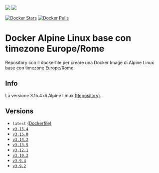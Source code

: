 [![](https://images.microbadger.com/badges/image/scolagreco/alpine-base.svg)](https://microbadger.com/images/scolagreco/alpine-base)
[![](https://images.microbadger.com/badges/commit/scolagreco/alpine-base.svg)](https://microbadger.com/images/scolagreco/alpine-base)

[![Docker Stars](https://img.shields.io/docker/stars/scolagreco/alpine-base.svg)](https://hub.docker.com/r/scolagreco/alpine-base/)
[![Docker Pulls](https://img.shields.io/docker/pulls/scolagreco/alpine-base.svg)](https://hub.docker.com/r/scolagreco/alpine-base/)

# Docker Alpine Linux base con timezone Europe/Rome

Repository con il dockerfile per creare una Docker Image di Alpine Linux base con timezone Europe/Rome.

## Info

La versione 3.15.4 di Alpine Linux [(Repository)](https://github.com/scolagreco/docker-alpine/tree/v3.15.4).

## Versions

- `latest` [(Dockerfile)](https://github.com/scolagreco/alpine-base/blob/master/Dockerfile)
- [`v3.15.4`](https://github.com/scolagreco/alpine-base/releases/tag/v3.15.4)
- [`v3.15.0`](https://github.com/scolagreco/alpine-base/releases/tag/v3.15.0)
- [`v3.14.2`](https://github.com/scolagreco/alpine-base/releases/tag/v3.14.2)
- [`v3.13.5`](https://github.com/scolagreco/alpine-base/releases/tag/v3.13.5)
- [`v3.12.1`](https://github.com/scolagreco/alpine-base/releases/tag/v3.12.1)
- [`v3.10.2`](https://github.com/scolagreco/alpine-base/releases/tag/v3.10.2)
- [`v3.9.4`](https://github.com/scolagreco/alpine-base/releases/tag/v3.9.4)
- [`v3.9.2`](https://github.com/scolagreco/alpine-base/releases/tag/v3.9.2)
